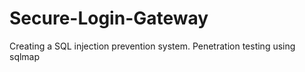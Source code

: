 # Secure-Login-Gateway
Creating a SQL injection prevention system. Penetration testing using sqlmap
